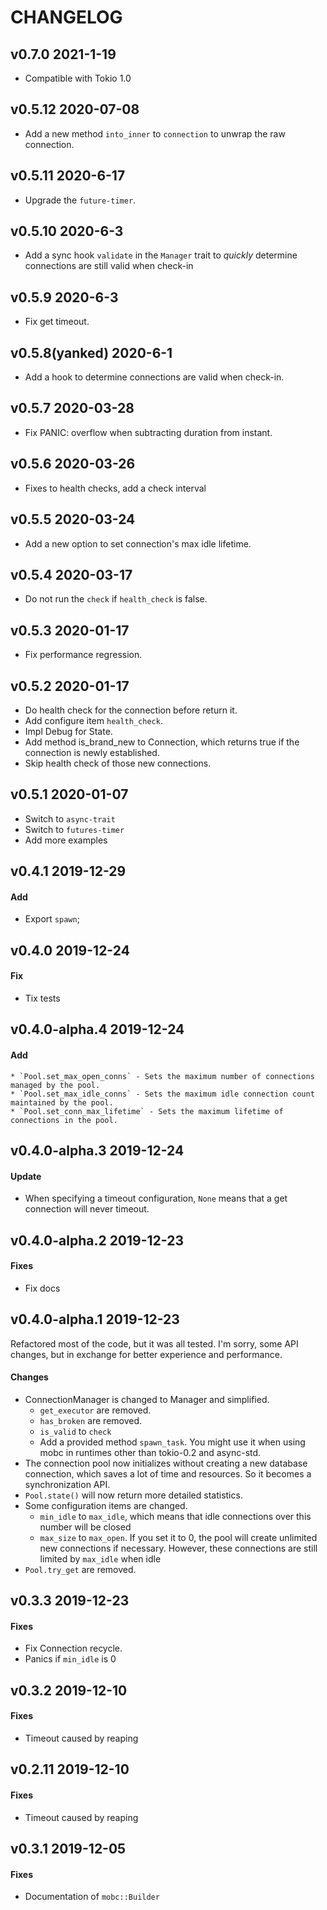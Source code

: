 
# CHANGELOG

## v0.7.0 2021-1-19
* Compatible with Tokio 1.0

## v0.5.12 2020-07-08
* Add a new method `into_inner` to `connection` to unwrap the raw connection.

## v0.5.11 2020-6-17

* Upgrade the `future-timer`.

## v0.5.10 2020-6-3

* Add a sync hook `validate` in the `Manager` trait to *quickly* determine connections are still valid when check-in

## v0.5.9 2020-6-3

* Fix get timeout.

## v0.5.8(yanked) 2020-6-1

* Add a hook to determine connections are valid when check-in.

## v0.5.7 2020-03-28

* Fix PANIC: overflow when subtracting duration from instant.

## v0.5.6 2020-03-26

*	Fixes to health checks, add a check interval

## v0.5.5 2020-03-24

* Add a new option to set connection's max idle lifetime.

## v0.5.4 2020-03-17

* Do not run the `check` if `health_check` is false.

## v0.5.3 2020-01-17

* Fix performance regression.


## v0.5.2 2020-01-17
* Do health check for the connection before return it.
* Add configure item `health_check`.
* Impl Debug for State.
* Add method is_brand_new to Connection, which returns true if the connection is newly established.
* Skip health check of those new connections.

## v0.5.1 2020-01-07
* Switch to `async-trait`
* Switch to `futures-timer`
* Add more examples

## v0.4.1 2019-12-29

#### Add
* Export `spawn`;

## v0.4.0 2019-12-24

#### Fix
* Tix tests

## v0.4.0-alpha.4 2019-12-24

#### Add
    * `Pool.set_max_open_conns` - Sets the maximum number of connections managed by the pool.
    * `Pool.set_max_idle_conns` - Sets the maximum idle connection count maintained by the pool.
    * `Pool.set_conn_max_lifetime` - Sets the maximum lifetime of connections in the pool.


## v0.4.0-alpha.3 2019-12-24

#### Update
* When specifying a timeout configuration, `None` means that a get connection will never timeout.

## v0.4.0-alpha.2 2019-12-23

#### Fixes
* Fix docs

## v0.4.0-alpha.1 2019-12-23

Refactored most of the code, but it was all tested. I'm sorry, some API changes, but in exchange for better experience and performance.

#### Changes
* ConnectionManager is changed to Manager and simplified.
  * `get_executor` are removed.
  * `has_broken` are removed.
  * `is_valid` to `check`
  * Add a provided method `spawn_task`. You might use it when using mobc in runtimes other than tokio-0.2 and async-std.
* The connection pool now initializes without creating a new database connection, which saves a lot of time and resources. So it becomes a synchronization API.
* `Pool.state()` will now return more detailed statistics.
* Some configuration items are changed.
  * `min_idle` to `max_idle`, which means that idle connections over this number will be closed
  * `max_size` to `max_open`. If you set it to 0, the pool will create unlimited new connections if necessary. However, these connections are still limited by `max_idle` when idle
* `Pool.try_get` are removed.


## v0.3.3 2019-12-23

#### Fixes

* Fix Connection recycle.
* Panics if `min_idle` is 0

## v0.3.2 2019-12-10

#### Fixes

* Timeout caused by reaping

## v0.2.11 2019-12-10

#### Fixes

* Timeout caused by reaping

## v0.3.1 2019-12-05

#### Fixes
    
* Documentation of `mobc::Builder`
